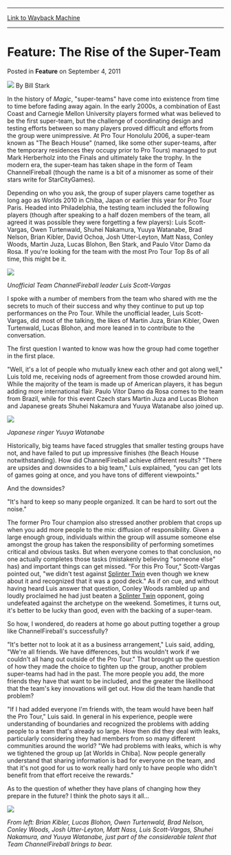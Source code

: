 
---
[Link to Wayback Machine](https://web.archive.org/web/20211021001300/https://magic.wizards.com/en/articles/archive/feature/feature-rise-super-team-2011-09-04)

[_metadata_:author]:- "Bill Stark"
[_metadata_:description]:- "In the history of Magic, `super-teams` have come into existence from time to time before fading away again. In the early 2000s, a combination of East Coast and Carnegie Mellon University players formed what was believed to be the first super-team, but the challenge of coordinating design and testing efforts between so many players proved difficult and efforts from the group"
[_metadata_:generator]:- "Drupal 7 (http://drupal.org)"
[_metadata_:node]:- "314439"
[_metadata_:publish_date]:- "2011-09-04"
[_metadata_:source]:- "div-main-content"
[_metadata_:title]:- "Feature: The Rise of the Super-Team"
[_metadata_:wayback_capture_timestamp]:- "2021-10-21 00:13:00"
[_metadata_:wayback_raw_url]:- "https://web.archive.org/web/20211021001300id_/https://magic.wizards.com/en/articles/archive/feature/feature-rise-super-team-2011-09-04"
[_metadata_:wayback_url]:- "https://magic.wizards.com/en/articles/archive/feature/feature-rise-super-team-2011-09-04"
---


Feature: The Rise of the Super-Team
===================================



 Posted in **Feature**
 on September 4, 2011 






![](https://media.magic.wizards.com/styles/auth_small/public/images/person/authorpic_BillStark.jpg)
By Bill Stark











In the history of *Magic*, "super-teams" have come into existence from time to time before fading away again. In the early 2000s, a combination of East Coast and Carnegie Mellon University players formed what was believed to be the first super-team, but the challenge of coordinating design and testing efforts between so many players proved difficult and efforts from the group were unimpressive. At Pro Tour Honolulu 2006, a super-team known as "The Beach House" (named, like some other super-teams, after the temporary residences they occupy prior to Pro Tours) managed to put Mark Herberholz into the Finals and ultimately take the trophy. In the modern era, the super-team has taken shape in the form of Team ChannelFireball (though the name is a bit of a misnomer as some of their stars write for StarCityGames).


Depending on who you ask, the group of super players came together as long ago as Worlds 2010 in Chiba, Japan or earlier this year for Pro Tour Paris. Headed into Philadelphia, the testing team included the following players (though after speaking to a half dozen members of the team, all agreed it was possible they were forgetting a few players): Luis Scott-Vargas, Owen Turtenwald, Shuhei Nakamura, Yuuya Watanabe, Brad Nelson, Brian Kibler, David Ochoa, Josh Utter-Leyton, Matt Nass, Conley Woods, Martin Juza, Lucas Blohon, Ben Stark, and Paulo Vitor Damo da Rosa. If you're looking for the team with the most Pro Tour Top 8s of all time, this might be it.




![](https://web.archive.org/web/20141216032158id_/http://archive.wizards.com/mtg/images/daily/events/ptphi11/st_lsv.jpg)

*Unofficial Team ChannelFireball leader Luis Scott-Vargas*

I spoke with a number of members from the team who shared with me the secrets to much of their success and why they continue to put up top performances on the Pro Tour. While the unofficial leader, Luis Scott-Vargas, did most of the talking, the likes of Martin Juza, Brian Kibler, Owen Turtenwald, Lucas Blohon, and more leaned in to contribute to the conversation.


The first question I wanted to know was how the group had come together in the first place.


"Well, it's a lot of people who mutually knew each other and got along well," Luis told me, receiving nods of agreement from those crowded around him. While the majority of the team is made up of American players, it has begun adding more international flair. Paulo Vitor Damo da Rosa comes to the team from Brazil, while for this event Czech stars Martin Juza and Lucas Blohon and Japanese greats Shuhei Nakamura and Yuuya Watanabe also joined up.




![](https://web.archive.org/web/20141216024901id_/http://archive.wizards.com/mtg/images/daily/events/ptphi11/st_watanabe.jpg)

*Japanese ringer Yuuya Watanabe*

Historically, big teams have faced struggles that smaller testing groups have not, and have failed to put up impressive finishes (the Beach House notwithstanding). How did ChannelFireball achieve different results? "There are upsides and downsides to a big team," Luis explained, "you can get lots of games going at once, and you have tons of different viewpoints."


And the downsides?


"It's hard to keep so many people organized. It can be hard to sort out the noise."


The former Pro Tour champion also stressed another problem that crops up when you add more people to the mix: diffusion of responsibility. Given a large enough group, individuals within the group will assume someone else amongst the group has taken the responsibility of performing sometimes critical and obvious tasks. But when everyone comes to that conclusion, no one actually completes those tasks (mistakenly believing "someone else" has) and important things can get missed. "For this Pro Tour," Scott-Vargas pointed out, "we didn't test against [Splinter Twin](https://gatherer.wizards.com/Pages/Card/Details.aspx?name=Splinter+Twin) even though we knew about it and recognized that it was a good deck." As if on cue, and without having heard Luis answer that question, Conley Woods rambled up and loudly proclaimed he had just beaten a [Splinter Twin](https://gatherer.wizards.com/Pages/Card/Details.aspx?name=Splinter+Twin) opponent, going undefeated against the archetype on the weekend. Sometimes, it turns out, it's better to be lucky than good, even with the backing of a super-team.


So how, I wondered, do readers at home go about putting together a group like ChannelFireball's successfully?


"It's better not to look at it as a business arrangement," Luis said, adding, "We're all friends. We have differences, but this wouldn't work if we couldn't all hang out outside of the Pro Tour." That brought up the question of how they made the choice to tighten up the group, another problem super-teams had had in the past. The more people you add, the more friends they have that want to be included, and the greater the likelihood that the team's key innovations will get out. How did the team handle that problem?


"If I had added everyone I'm friends with, the team would have been half the Pro Tour," Luis said. In general in his experience, people were understanding of boundaries and recognized the problems with adding people to a team that's already so large. How then did they deal with leaks, particularly considering they had members from so many different communities around the world? "We had problems with leaks, which is why we tightened the group up [at Worlds in Chiba]. Now people generally understand that sharing information is bad for everyone on the team, and that it's not good for us to work really hard only to have people who didn't benefit from that effort receive the rewards."


As to the question of whether they have plans of changing how they prepare in the future? I think the photo says it all...



![](https://web.archive.org/web/20141216033718id_/http://archive.wizards.com/mtg/images/daily/events/ptphi11/teamcfb.jpg)

*From left: Brian Kibler, Lucas Blohon, Owen Turtenwald, Brad Nelson, Conley Woods, Josh Utter-Leyton, Matt Nass, Luis Scott-Vargas, Shuhei Nakamura, and Yuuya Watanabe, just part of the considerable talent that Team ChannelFireball brings to bear.*







